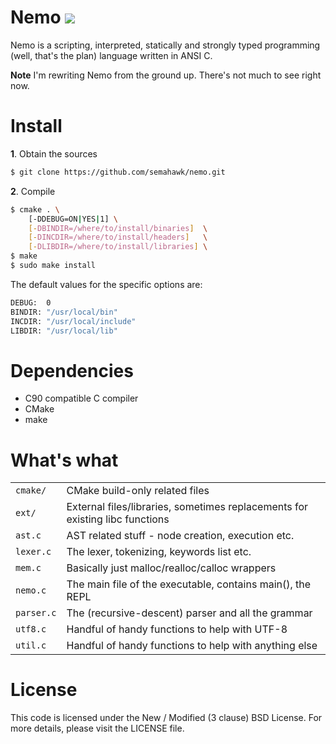 Nemo <a href='https://travis-ci.org/semahawk/nemo'><img src='https://travis-ci.org/semahawk/nemo.png?branch=master'></a>
====

Nemo is a scripting, interpreted, statically and strongly typed programming (well, that's the plan) language written in ANSI C.

**Note** I'm rewriting Nemo from the ground up. There's not much to see right now.

Install
=======

**1**. Obtain the sources

```sh
$ git clone https://github.com/semahawk/nemo.git
```

**2**. Compile

```sh
$ cmake . \
    [-DDEBUG=ON|YES|1] \
    [-DBINDIR=/where/to/install/binaries]  \
    [-DINCDIR=/where/to/install/headers]   \
    [-DLIBDIR=/where/to/install/libraries] \
$ make
$ sudo make install
```

The default values for the specific options are:

```sh
DEBUG:  0
BINDIR: "/usr/local/bin"
INCDIR: "/usr/local/include"
LIBDIR: "/usr/local/lib"
```

Dependencies
============

* C90 compatible C compiler
* CMake
* make

What's what
===========

<table>
 <tr>
  <td><code>cmake/</code></td>
  <td>CMake build-only related files</td>
 </tr>
 <tr>
  <td><code>ext/</code></td>
  <td>External files/libraries, sometimes replacements for existing libc functions</td>
 </tr>
 <tr>
  <td><code>ast.c</code></td>
  <td>AST related stuff - node creation, execution etc.</td>
 </tr>
 <tr>
  <td><code>lexer.c</code></td>
  <td>The lexer, tokenizing, keywords list etc.</td>
 </tr>
 <tr>
  <td><code>mem.c</code></td>
  <td>Basically just malloc/realloc/calloc wrappers</td>
 </tr>
 <tr>
  <td><code>nemo.c</code></td>
  <td>The main file of the executable, contains main(), the REPL</td>
 </tr>
 <tr>
  <td><code>parser.c</code></td>
  <td>The (recursive-descent) parser and all the grammar</td>
 </tr>
 <tr>
  <td><code>utf8.c</code></td>
  <td>Handful of handy functions to help with UTF-8</td>
 </tr>
 <tr>
  <td><code>util.c</code></td>
  <td>Handful of handy functions to help with anything else</td>
 </tr>
</table>

License
=======

This code is licensed under the New / Modified (3 clause) BSD License.
For more details, please visit the LICENSE file.

